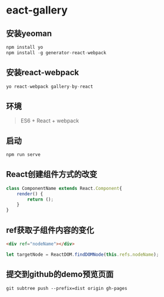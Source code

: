 # eact-gallery

## 安装yeoman

```javascript
npm install yo
npm install -g generator-react-webpack
```

## 安装react-webpack

```javascript
yo react-webpack gallery-by-react
```

## 环境

> ES6 + React + webpack

## 启动

```javascript
npm run serve
```


## React创建组件方式的改变

```javascript
class ComponentName extends React.Component{
    render() {
        return ();
    }
}
```

## ref获取子组件内容的变化

```html
<div ref="nodeName"></div>
```
```javascript
let targetNode = ReactDOM.findDOMNode(this.refs.nodeName);
```

## 提交到github的demo预览页面
 
```
git subtree push --prefix=dist origin gh-pages
```